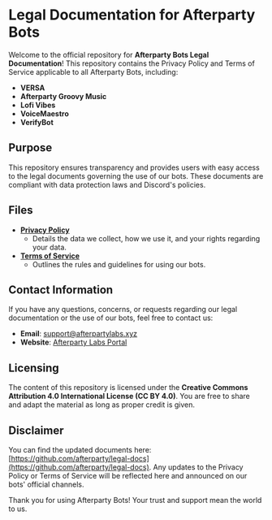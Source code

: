# Legal Documentation for Afterparty Bots

Welcome to the official repository for **Afterparty Bots Legal Documentation**! This repository contains the Privacy Policy and Terms of Service applicable to all Afterparty Bots, including:

- **VERSA**
- **Afterparty Groovy Music**
- **Lofi Vibes**
- **VoiceMaestro**
- **VerifyBot**

## Purpose
This repository ensures transparency and provides users with easy access to the legal documents governing the use of our bots. These documents are compliant with data protection laws and Discord's policies.

## Files
- **[Privacy Policy](privacy-policy.txt)**
  - Details the data we collect, how we use it, and your rights regarding your data.
- **[Terms of Service](terms-of-service.txt)**
  - Outlines the rules and guidelines for using our bots.

## Contact Information
If you have any questions, concerns, or requests regarding our legal documentation or the use of our bots, feel free to contact us:

- **Email**: [support@afterpartylabs.xyz](mailto:support@afterpartylabs.xyz)
- **Website**: [Afterparty Labs Portal](http://afterpartylabs.xyz)

## Licensing
The content of this repository is licensed under the **Creative Commons Attribution 4.0 International License (CC BY 4.0)**. You are free to share and adapt the material as long as proper credit is given.

## Disclaimer
You can find the updated documents here: [https://github.com/afterparty/legal-docs](https://github.com/afterparty/legal-docs). Any updates to the Privacy Policy or Terms of Service will be reflected here and announced on our bots' official channels.

Thank you for using Afterparty Bots! Your trust and support mean the world to us.
